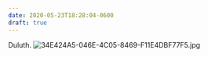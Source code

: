 ```yaml
---
date: 2020-05-23T18:28:04-0600
draft: true
---
```




Duluth. ![34E424A5-046E-4C05-8469-F11E4DBF77F5.jpg](https://ianwhitney.micro.blog/uploads/2020/e430296709.jpg)




